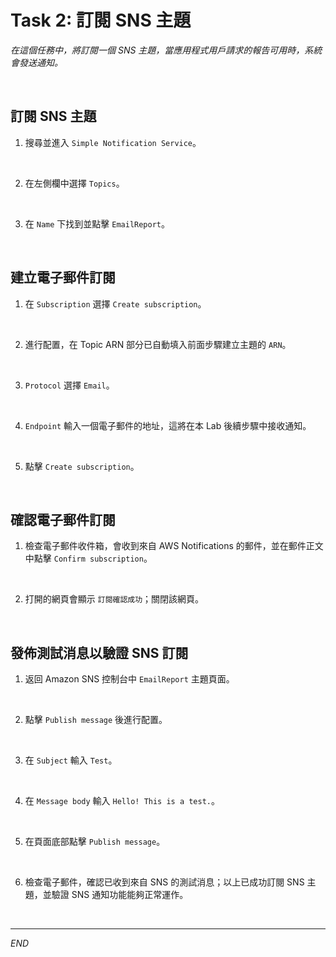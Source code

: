 # Task 2: 訂閱 SNS 主題

_在這個任務中，將訂閱一個 SNS 主題，當應用程式用戶請求的報告可用時，系統會發送通知。_

<br>

## 訂閱 SNS 主題

1. 搜尋並進入 `Simple Notification Service`。

<br>

2. 在左側欄中選擇 `Topics`。

<br>

3. 在 `Name` 下找到並點擊 `EmailReport`。

<br>

## 建立電子郵件訂閱

1. 在 `Subscription` 選擇 `Create subscription`。

<br>

2. 進行配置，在 Topic ARN 部分已自動填入前面步驟建立主題的 `ARN`。

<br>

3. `Protocol` 選擇 `Email`。

<br>

4. `Endpoint` 輸入一個電子郵件的地址，這將在本 Lab 後續步驟中接收通知。

<br>

5. 點擊 `Create subscription`。

<br>

## 確認電子郵件訂閱

1. 檢查電子郵件收件箱，會收到來自 AWS Notifications 的郵件，並在郵件正文中點擊 `Confirm subscription`。

<br>

2. 打開的網頁會顯示 `訂閱確認成功`；關閉該網頁。

<br>

## 發佈測試消息以驗證 SNS 訂閱

1. 返回 Amazon SNS 控制台中 `EmailReport` 主題頁面。

<br>

2. 點擊 `Publish message` 後進行配置。

<br>

3. 在 `Subject` 輸入 `Test`。

<br>

4. 在 `Message body` 輸入 `Hello! This is a test.`。

<br>

5. 在頁面底部點擊 `Publish message`。

<br>

6. 檢查電子郵件，確認已收到來自 SNS 的測試消息；以上已成功訂閱 SNS 主題，並驗證 SNS 通知功能能夠正常運作。

<br>

___

_END_